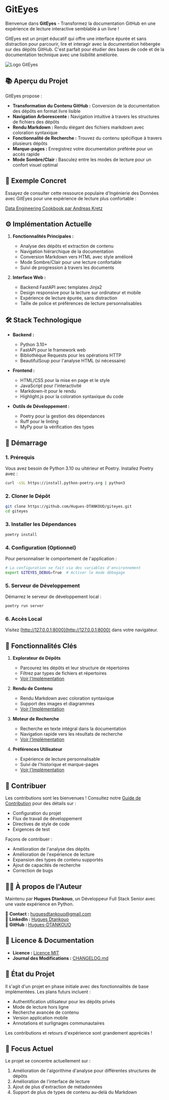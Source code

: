 # GitEyes

Bienvenue dans **GitEyes** - Transformez la documentation GitHub en une expérience de lecture interactive semblable à un livre !

GitEyes est un projet éducatif qui offre une interface épurée et sans distraction pour parcourir, lire et interagir avec la documentation hébergée sur des dépôts GitHub. C'est parfait pour étudier des bases de code et de la documentation technique avec une lisibilité améliorée.

![Logo GitEyes](/src/giteyes/static/images/giteyes-logo.svg)

## 📚 Aperçu du Projet

GitEyes propose :

- **Transformation du Contenu GitHub :** Conversion de la documentation des dépôts en format livre lisible
- **Navigation Arborescente :** Navigation intuitive à travers les structures de fichiers des dépôts
- **Rendu Markdown :** Rendu élégant des fichiers markdown avec coloration syntaxique
- **Fonctionnalité de Recherche :** Trouvez du contenu spécifique à travers plusieurs dépôts
- **Marque-pages :** Enregistrez votre documentation préférée pour un accès rapide
- **Mode Sombre/Clair :** Basculez entre les modes de lecture pour un confort visuel optimal

## 🌟 Exemple Concret

Essayez de consulter cette ressource populaire d'Ingénierie des Données avec GitEyes pour une expérience de lecture plus confortable :

[Data Engineering Cookbook par Andreas Kretz](http://127.0.0.1:8000/view/andkret/Cookbook/blob/master/README.md)

## ⚙️ Implémentation Actuelle

1. **Fonctionnalités Principales :**
   - Analyse des dépôts et extraction de contenu
   - Navigation hiérarchique de la documentation
   - Conversion Markdown vers HTML avec style amélioré
   - Mode Sombre/Clair pour une lecture confortable
   - Suivi de progression à travers les documents

2. **Interface Web :**
   - Backend FastAPI avec templates Jinja2
   - Design responsive pour la lecture sur ordinateur et mobile
   - Expérience de lecture épurée, sans distraction
   - Taille de police et préférences de lecture personnalisables

## 🛠 Stack Technologique

- **Backend :**
  - Python 3.10+
  - FastAPI pour le framework web
  - Bibliothèque Requests pour les opérations HTTP
  - BeautifulSoup pour l'analyse HTML (si nécessaire)

- **Frontend :**
  - HTML/CSS pour la mise en page et le style
  - JavaScript pour l'interactivité
  - Markdown-it pour le rendu
  - Highlight.js pour la coloration syntaxique du code

- **Outils de Développement :**
  - Poetry pour la gestion des dépendances
  - Ruff pour le linting
  - MyPy pour la vérification des types

## 🚀 Démarrage

### 1. Prérequis
Vous avez besoin de Python 3.10 ou ultérieur et Poetry. Installez Poetry avec :
```bash
curl -sSL https://install.python-poetry.org | python3
```

### 2. Cloner le Dépôt
```bash
git clone https://github.com/Hugues-DTANKOUO/giteyes.git
cd giteyes
```

### 3. Installer les Dépendances
```bash
poetry install
```

### 4. Configuration (Optionnel)
Pour personnaliser le comportement de l'application :
```bash
# La configuration se fait via des variables d'environnement
export GITEYES_DEBUG=True  # Activer le mode débogage
```

### 5. Serveur de Développement
Démarrez le serveur de développement local :
```bash
poetry run server
```

### 6. Accès Local
Visitez [http://127.0.0.1:8000](http://127.0.0.1:8000) dans votre navigateur.

## 📂 Fonctionnalités Clés

1. **Explorateur de Dépôts**
   - Parcourez les dépôts et leur structure de répertoires
   - Filtrez par types de fichiers et répertoires
   - [Voir l'Implémentation](/src/giteyes/explorer.py)

2. **Rendu de Contenu**
   - Rendu Markdown avec coloration syntaxique
   - Support des images et diagrammes
   - [Voir l'Implémentation](/src/giteyes/renderer.py)

3. **Moteur de Recherche**
   - Recherche en texte intégral dans la documentation
   - Navigation rapide vers les résultats de recherche
   - [Voir l'Implémentation](/src/giteyes/search.py)

4. **Préférences Utilisateur**
   - Expérience de lecture personnalisable
   - Suivi de l'historique et marque-pages
   - [Voir l'Implémentation](/src/giteyes/preferences.py)

## 🤝 Contribuer

Les contributions sont les bienvenues ! Consultez notre [Guide de Contribution](CONTRIBUTING.md) pour des détails sur :
- Configuration du projet
- Flux de travail de développement
- Directives de style de code
- Exigences de test

Façons de contribuer :
- Amélioration de l'analyse des dépôts
- Amélioration de l'expérience de lecture
- Expansion des types de contenu supportés
- Ajout de capacités de recherche
- Correction de bugs

## 🧑‍💻 À propos de l'Auteur

Maintenu par **Hugues Dtankouo**, un Développeur Full Stack Senior avec une vaste expérience en Python.

📧 **Contact :** [huguesdtankouo@gmail.com](mailto:huguesdtankouo@gmail.com)  
🔗 **LinkedIn :** [Hugues Dtankouo](https://www.linkedin.com/in/dtankouo)  
🔗 **GitHub :** [Hugues-DTANKOUO](https://github.com/Hugues-DTANKOUO)  

## 📄 Licence & Documentation

- **Licence :** [Licence MIT](LICENSE)
- **Journal des Modifications :** [CHANGELOG.md](CHANGELOG.md)

## 🚧 État du Projet

Il s'agit d'un projet en phase initiale avec des fonctionnalités de base implémentées. Les plans futurs incluent :
- Authentification utilisateur pour les dépôts privés
- Mode de lecture hors ligne
- Recherche avancée de contenu
- Version application mobile
- Annotations et surlignages communautaires

Les contributions et retours d'expérience sont grandement appréciés !

## 🎯 Focus Actuel

Le projet se concentre actuellement sur :
1. Amélioration de l'algorithme d'analyse pour différentes structures de dépôts
2. Amélioration de l'interface de lecture
3. Ajout de plus d'extraction de métadonnées
4. Support de plus de types de contenu au-delà du Markdown